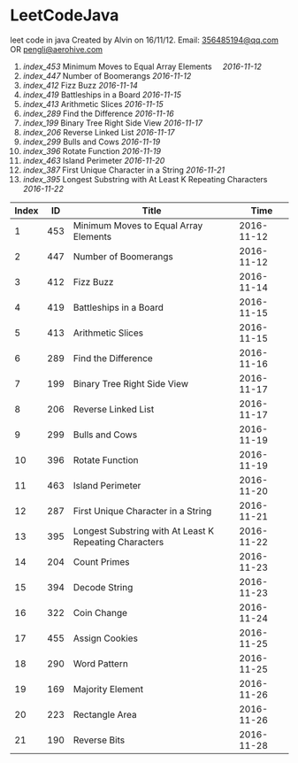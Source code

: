 # LeetCodeJava
leet code in java
Created by Alvin on 16/11/12.
Email: 356485194@qq.com  OR  pengli@aerohive.com

1.    _index_453_     Minimum Moves to Equal Array Elements         _2016-11-12_  
2.    _index_447_     Number of Boomerangs                          _2016-11-12_  
3.    _index_412_     Fizz Buzz                                     _2016-11-14_  
4.    _index_419_     Battleships in a Board                        _2016-11-15_
5.    _index_413_     Arithmetic Slices                             _2016-11-15_  
6.    _index_289_     Find the Difference                                                _2016-11-16_  
7.    _index_199_     Binary Tree Right Side View                                        _2016-11-17_  
8.    _index_206_     Reverse Linked List                                                _2016-11-17_  
9.    _index_299_	  Bulls and Cows                                                     _2016-11-19_  
10.   _index_396_     Rotate Function                                                    _2016-11-19_  
11.   _index_463_     Island Perimeter                                                   _2016-11-20_  
12.   _index_387_     First Unique Character in a String                                 _2016-11-21_  
13.   _index_395_     Longest Substring with At Least K Repeating Characters             _2016-11-22_  

Index  | ID |Title | Time
---|---|---|---
1      | 453 | Minimum Moves to Equal Array Elements                                     | 2016-11-12
2      | 447 | Number of Boomerangs                                                      | 2016-11-12
3      | 412 | Fizz Buzz                                                                 | 2016-11-14
4      | 419 | Battleships in a Board                                                    | 2016-11-15
5      | 413 | Arithmetic Slices                                                         | 2016-11-15
6      | 289 | Find the Difference                                                       | 2016-11-16
7      | 199 | Binary Tree Right Side View                                               | 2016-11-17
8      | 206 | Reverse Linked List                                                       | 2016-11-17
9      | 299 | Bulls and Cows                                                            | 2016-11-19
10     | 396 | Rotate Function                                                           | 2016-11-19
11     | 463 | Island Perimeter                                                          | 2016-11-20
12     | 287 | First Unique Character in a String                                        | 2016-11-21
13     | 395 | Longest Substring with At Least K Repeating Characters                    | 2016-11-22
14     | 204 | Count Primes                                                              | 2016-11-23
15     | 394 | Decode String                                                             | 2016-11-23
16     | 322 | Coin Change                                                               | 2016-11-24
17     | 455 | Assign Cookies                                                            | 2016-11-25
18     | 290 | Word Pattern                                                              | 2016-11-25
19     | 169 | Majority Element                                                          | 2016-11-26
20     | 223 | Rectangle Area                                                            | 2016-11-26
21     | 190 | Reverse Bits                                                              | 2016-11-28
